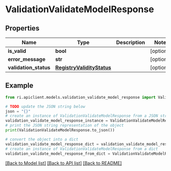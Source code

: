 # ValidationValidateModelResponse


## Properties

Name | Type | Description | Notes
------------ | ------------- | ------------- | -------------
**is_valid** | **bool** |  | [optional] 
**error_message** | **str** |  | [optional] 
**validation_status** | [**RegistryValidityStatus**](RegistryValidityStatus.md) |  | [optional] 

## Example

```python
from ri.apiclient.models.validation_validate_model_response import ValidationValidateModelResponse

# TODO update the JSON string below
json = "{}"
# create an instance of ValidationValidateModelResponse from a JSON string
validation_validate_model_response_instance = ValidationValidateModelResponse.from_json(json)
# print the JSON string representation of the object
print(ValidationValidateModelResponse.to_json())

# convert the object into a dict
validation_validate_model_response_dict = validation_validate_model_response_instance.to_dict()
# create an instance of ValidationValidateModelResponse from a dict
validation_validate_model_response_from_dict = ValidationValidateModelResponse.from_dict(validation_validate_model_response_dict)
```
[[Back to Model list]](../README.md#documentation-for-models) [[Back to API list]](../README.md#documentation-for-api-endpoints) [[Back to README]](../README.md)

